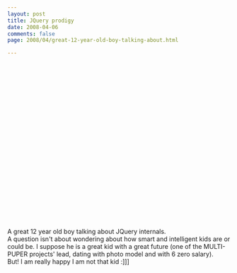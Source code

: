 ```yaml
---
layout: post
title: JQuery prodigy
date: 2008-04-06
comments: false
page: 2008/04/great-12-year-old-boy-talking-about.html

---
```


<object height="355" width="425"><param name="movie" value="http://www.youtube.com/v/8mwKq7_JlS8&amp;hl=en"><param name="wmode" value="transparent"><embed src="http://www.youtube.com/v/8mwKq7_JlS8&amp;hl=en" type="application/x-shockwave-flash" wmode="transparent" height="355" width="425"></embed></object><br /><br />A great 12 year old boy talking about JQuery internals.<br />A question isn't about wondering about how smart and intelligent kids are or could be. I suppose he is a great kid with a great future (one of the MULTI-PUPER projects' lead, dating with photo model and with 6 zero salary).<br />But! I am really happy I am not that kid :]]]
